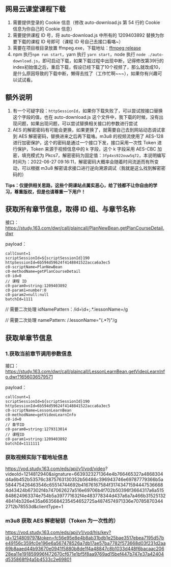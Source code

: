 ## 网易云课堂课程下载

1. 需要提供登录的 Cookie 信息（修改 auto-download.js 第 54 行的 Cookie 信息为你自己的 Cookie 信息）
2. 需要提供课程 ID 号，将 auto-download.js 中所有的 1209403892 替换为你要下载的课程 ID 号即可（课程 ID 号自己去接口看咯~）
3. 需要在项目根目录放置 ffmpeg.exe，下载地址：[ffmpeg release](https://github.com/FFmpeg/FFmpeg/releases)
4. npm 执行`npm run start`，yarn 执行 `yarn start`，node 执行 `node ./auto-download.js`，即可启动下载，如果下载过程中出现中断，记得修改第39行的index初始值之后，重启下载，假设已经下载了10个视频了，那么就改成10，是什么原因导致的下载中断，懒得去找了（工作忙啊~~~），如果你有兴趣可以试试看。

## 额外说明

1. 有一个可疑字段：`httpSessionId`，如果你下载失败了，可以尝试按接口替换这个字段的值，也在 auto-download.js 这个文件中，我下载的时候，没有出现问题，如果出现问题，可以尝试替换相关接口的参数进行尝试
2. AES 的解密密码有可能会更换，如果更换了，就需要自己去到网站动态调试拿到 AES 解密密码，替换进来之后再下载咯。m3u8 的视频流使用了 AES-128 进行加密保护，这个的密码是通过一个接口下发，接口采用一次性 Token 进行保护，Token 来源于视频信息中的 k 字段，这个 k 字段采用 AES-CBC 加密，填充模式为 Pkcs7，解密密码为固定值：`3fp4xs922ouw5q72`，本说明编写时间为：2022-06-27 09:16:11，解密密码大概率会随着时间流逝而有所变动，可以根据 m3u8 解密请求接口进行逆向溯源调试（我就是这么找到解密密码的）

**Tips：仅提供相关思路，这些个网课站点属实恶心，给了钱都不让你自由的学习，尊重版权，但是也请尊重一下用户！**

## 获取所有章节信息，取得 ID 组、与章节名称

接口：https://study.163.com/dwr/call/plaincall/PlanNewBean.getPlanCourseDetail.dwr

payload：

```
callCount=1
scriptSessionId=${scriptSessionId}190
httpSessionId=6b594d59624f4148841522acca6a3ec5
c0-scriptName=PlanNewBean
c0-methodName=getPlanCourseDetail
c0-id=0
// 课程 ID
c0-param0=string:1209403892
c0-param1=number:0
c0-param2=null:null
batchId=1111
```

// 需要二次处理
idNamePattern：/id=\d+;.\*\.lessonName=/g

// 需要二次处理
namePattern: /\.lessonName="(.\*?)"/g

## 获取单章节信息

### 1.获取当前章节调用参数信息

接口：https://study.163.com/dwr/call/plaincall/LessonLearnBean.getVideoLearnInfo.dwr?1656036579571

payload：

```
callCount=1
scriptSessionId=${scriptSessionId}190
httpSessionId=6b594d59624f4148841522acca6a3ec5
c0-scriptName=LessonLearnBean
c0-methodName=getVideoLearnInfo
c0-id=0
// 章节ID
c0-param0=string:1279313014
// 课程ID
c0-param1=string:1209403892
batchId=1111111
```

### 获取视频实际下载地址信息

https://vod.study.163.com/eds/api/v1/vod/video?
videoId=1214812940&signature=6639323271364e4b766465327a4868304d4a6b452b53576c3875763130352b56486c396943746e69787779366b5a584475426463546c65514744692b41676167584f317434715944475366684d43424b67302f4b747062627a516e69706b4f702b50396f3664317a6a515848624963374e754b5a397771632f4e483778344d437a6a7a466b3152513248414b326e435a6635684235454652725a4874574971336e707858703442712b78553d&clientType=1

### m3u8 获取 AES 解密秘钥（Token 为一次性的）

https://vod.study.163.com/eds/api/v1/vod/hls/key?id=1214809797&token=fc56e95e8e4b8ab31bdb1e25bae3517ebea7195d57be49156c359fc0e196e6a567478526a7db17ae57ba7782f573668d03f231d2aa69b8aaed44b93670e0941f5880b8de1f4a48847c8b1033d448f6bacaac20628ea11e191859996f472670cf671e1bf5f8aa9769ad15bef447b747e37a42404d535868f94a5b4533c2e69801
